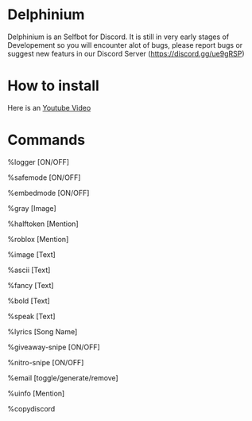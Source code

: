 # Delphinium
Delphinium is an Selfbot for Discord.
It is still in very early stages of Developement so you will encounter alot of bugs, please report bugs or suggest new featurs in our Discord Server (https://discord.gg/ue9gRSP)

# How to install
Here is an [Youtube Video](https://www.youtube.com/watch?v=LJESgpiMO54)

# Commands
%logger [ON/OFF]

%safemode [ON/OFF]

%embedmode [ON/OFF]

%gray [Image]

%halftoken [Mention]

%roblox [Mention]

%image [Text]

%ascii [Text]

%fancy [Text]

%bold [Text]

%speak [Text]

%lyrics [Song Name]

%giveaway-snipe [ON/OFF]

%nitro-snipe [ON/OFF]

%email [toggle/generate/remove]

%uinfo [Mention]

%copydiscord
